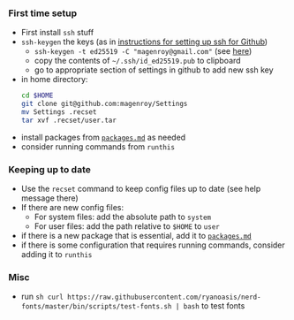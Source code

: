 ### First time setup

* First install `ssh` stuff
* `ssh-keygen` the keys (as in [instructions for setting up ssh for Github](https://docs.github.com/en/authentication/connecting-to-github-with-ssh/adding-a-new-ssh-key-to-your-github-account))
  * `ssh-keygen -t ed25519 -C "magenroy@gmail.com"` (see [here](https://docs.github.com/en/authentication/connecting-to-github-with-ssh/generating-a-new-ssh-key-and-adding-it-to-the-ssh-agent#generating-a-new-ssh-key))
  * copy the contents of `~/.ssh/id_ed25519.pub` to clipboard
  * go to appropriate section of settings in github to add new ssh key
* in home directory:
	```sh
	cd $HOME
	git clone git@github.com:magenroy/Settings
	mv Settings .recset
	tar xvf .recset/user.tar
	```
* install packages from [`packages.md`](packages.md) as needed
* consider running commands from `runthis`

### Keeping up to date

* Use the `recset` command to keep config files up to date (see help message there)
* If there are new config files:
	* For system files: add the absolute path to `system`
	* For user files: add the path relative to `$HOME` to `user`
* if there is a new package that is essential, add it to [`packages.md`](packages.md)
* if there is some configuration that requires running commands, consider
  adding it to `runthis`

### Misc

* run ```sh curl https://raw.githubusercontent.com/ryanoasis/nerd-fonts/master/bin/scripts/test-fonts.sh | bash``` to test fonts
